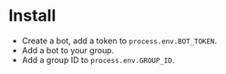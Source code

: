 # Install
* Create a bot, add a token to `process.env.BOT_TOKEN`.
* Add a bot to your group.
* Add a group ID to `process.env.GROUP_ID`.
